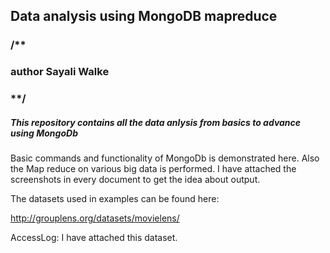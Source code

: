 ## Data analysis using MongoDB mapreduce

### /**

### author Sayali Walke

### **/


##### This repository contains all the data anlysis from basics to advance using MongoDb
Basic commands and functionality of MongoDb is demonstrated here.
Also the Map reduce on various big data is performed.
I have attached the screenshots in every document to get the idea about output.

The datasets used in examples can be found here:

http://grouplens.org/datasets/movielens/

AccessLog:
I have attached this dataset.

